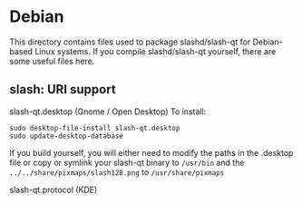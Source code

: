 
Debian
====================
This directory contains files used to package slashd/slash-qt
for Debian-based Linux systems. If you compile slashd/slash-qt yourself, there are some useful files here.

## slash: URI support ##


slash-qt.desktop  (Gnome / Open Desktop)
To install:

	sudo desktop-file-install slash-qt.desktop
	sudo update-desktop-database

If you build yourself, you will either need to modify the paths in
the .desktop file or copy or symlink your slash-qt binary to `/usr/bin`
and the `../../share/pixmaps/slash128.png` to `/usr/share/pixmaps`

slash-qt.protocol (KDE)

